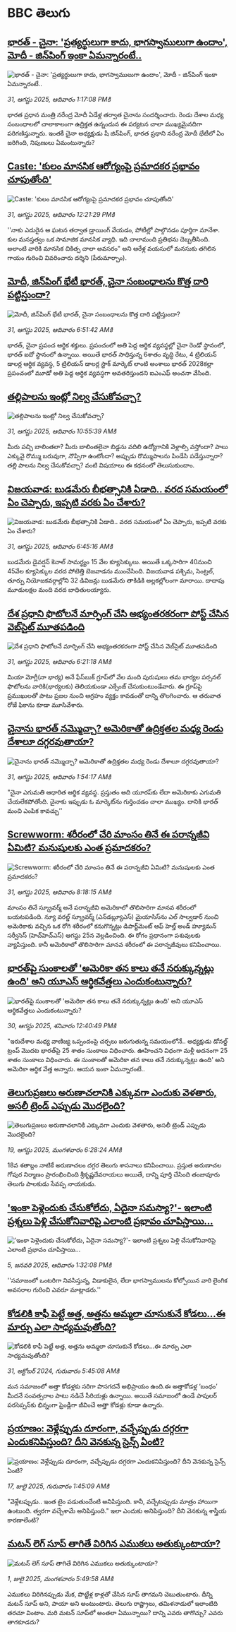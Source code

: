 # BBC తెలుగు## [భారత్ - చైనా: 'ప్రత్యర్థులుగా కాదు, భాగస్వాములుగా ఉందాం', మోదీ - జిన్‌పింగ్ ఇంకా ఏమన్నారంటే..](https://www.bbc.com/telugu/articles/c4genrdn238o?at_medium=RSS&at_campaign=rss?at_campaign=githubrss)![భారత్ - చైనా: 'ప్రత్యర్థులుగా కాదు, భాగస్వాములుగా ఉందాం', మోదీ - జిన్‌పింగ్ ఇంకా ఏమన్నారంటే..](https://ichef.bbci.co.uk/ace/ws/240/cpsprodpb/986d/live/3e2eade0-8669-11f0-93c7-b739b241d749.jpg)_31, ఆగస్టు 2025, ఆదివారం 1:17:08 PMకి_భారత ప్రధాన మంత్రి నరేంద్ర మోదీ ఏడేళ్ల తర్వాత చైనాను సందర్శించారు. రెండు దేశాల మధ్య సంబంధాలలో చాలాకాలంగా ఉద్రిక్తత ఉన్నందున ఈ పర్యటన చాలా ముఖ్యమైనదిగా పరిగణిస్తున్నారు. ఇంతకీ చైనా అధ్యక్షుడు షీ జిన్‌పింగ్‌, భారత ప్రధాని నరేంద్ర మోదీ భేటీలో ఏం జరిగింది, నిపుణులు ఏమంటున్నారు?## [Caste: 'కులం మానసిక ఆరోగ్యంపై ప్రమాదకర ప్రభావం చూపుతోంది'](https://www.bbc.com/telugu/articles/c1mp440l0deo?at_medium=RSS&at_campaign=rss?at_campaign=githubrss)![Caste: 'కులం మానసిక ఆరోగ్యంపై ప్రమాదకర ప్రభావం చూపుతోంది'](https://ichef.bbci.co.uk/ace/ws/240/cpsprodpb/1341/live/ec734c00-85d6-11f0-913d-513d3ce0c9e3.jpg)_31, ఆగస్టు 2025, ఆదివారం 12:21:29 PMకి_''నాకు ఎదురైన ఆ ఘటన తర్వాత డ్రాయింగ్ వేయడం, పోటీల్లో పాల్గొనడం పూర్తిగా మానేశా. కుల మనస్తత్వం ఒక సామాజిక మానసిక వ్యాధి. ఇది చాలామంది ప్రతిభను దెబ్బతీసింది. అలాంటి వారికి మానసిక చికిత్స చాలా అవసరం" అని ఆరేళ్ల వయసులో మనసుకు తగిలిన గాయం గురించి వివరించారు దర్శిని (పేరుమార్చాం).## [మోదీ, జిన్‌పింగ్ భేటీ భారత్, చైనా సంబంధాలను కొత్త దారి పట్టిస్తుందా?](https://www.bbc.com/telugu/articles/c8904vq88vpo?at_medium=RSS&at_campaign=rss?at_campaign=githubrss)![మోదీ, జిన్‌పింగ్ భేటీ భారత్, చైనా సంబంధాలను కొత్త దారి పట్టిస్తుందా?](https://ichef.bbci.co.uk/ace/standard/240/cpsprodpb/bb4d/live/58fc6aa0-866d-11f0-b391-6936825093bd.jpg)_31, ఆగస్టు 2025, ఆదివారం 6:51:42 AMకి_భారత్, చైనా ప్రపంచ ఆర్థిక శక్తులు.  ప్రపంచంలో అతి పెద్ద ఆర్థిక వ్యవస్థల్లో చైనా రెండో స్థానంలో, భారత్ ఐదో స్థానంలో ఉన్నాయి. అయితే భారత్‌ సాధిస్తున్న 6శాతం వృద్ధి రేటు, 4 ట్రిలియన్ డాలర్ల ఆర్థిక వ్యవస్థ, 5 ట్రిలియన్ డాలర్ల స్టాక్ మార్కెట్ లాంటి అంశాలు భారత్ 2028కల్లా ప్రపంచంలో మూడో అతి పెద్ద ఆర్థిక వ్యవస్ధగా అవతరిస్తుందని ఐఎంఎఫ్ అంచనా వేసింది.## [తల్లిపాలను ఇంట్లో నిల్వ చేసుకోవచ్చా? ](https://www.bbc.com/telugu/articles/c15lezykg59o?at_medium=RSS&at_campaign=rss?at_campaign=githubrss)![తల్లిపాలను ఇంట్లో నిల్వ చేసుకోవచ్చా? ](https://ichef.bbci.co.uk/ace/ws/240/cpsprodpb/0c64/live/e397b620-8658-11f0-8c3f-f11535c1796a.jpg)_31, ఆగస్టు 2025, ఆదివారం 10:55:39 AMకి_మీరు పచ్చి బాలింతలా? మీరు బాలింతలైనా బిడ్డను వదిలి ఉద్యోగానికి వెళ్లాల్సి వస్తోందా? పాలు ఎక్కువై రొమ్ము బరువుగా, నొప్పిగా ఉంటోందా? అప్పుడు రొమ్ముపాలను పిండేసి పడేస్తున్నారా? తల్లి పాలను నిల్వ చేసుకోవచ్చా? వంటి విషయాలు ఈ కథనంలో తెలుసుకుందాం.## [విజయవాడ: బుడమేరు బీభత్సానికి ఏడాది.. వరద సమయంలో ఏం చెప్పారు, ఇప్పటి వరకు ఏం చేశారు?](https://www.bbc.com/telugu/articles/c05e3zr0r8jo?at_medium=RSS&at_campaign=rss?at_campaign=githubrss)![విజయవాడ: బుడమేరు బీభత్సానికి ఏడాది.. వరద సమయంలో ఏం చెప్పారు, ఇప్పటి వరకు ఏం చేశారు?](https://ichef.bbci.co.uk/ace/ws/240/cpsprodpb/821e/live/88037800-865b-11f0-b391-6936825093bd.jpg)_31, ఆగస్టు 2025, ఆదివారం 6:45:16 AMకి_బుడమేరు డైవర్షన్‌ కెనాల్‌ సామర్థ్యం 15 వేల క్యూసెక్కులు. అయితే ఒక్కసారిగా 40నుంచి 45వేల క్యూసెక్కుల వరద పోటెత్తి బెజవాడను ముంచేసింది. విజయవాడ పశ్చిమ, సెంట్రల్, తూర్పు నియోజకవర్గాల్లోని 32 డివిజన్లు బుడమేరు తాకిడికి అల్లకల్లోలంగా మారాయి. దాదాపు మూడులక్షల మంది వరద బాధితులయ్యారు.## [దేశ ప్రధాని ఫొటోలనే మార్ఫింగ్ చేసి అభ్యంతరకరంగా పోస్ట్ చేసిన వెబ్‌సైట్ మూతపడింది](https://www.bbc.com/telugu/articles/c8x5zy7rz0no?at_medium=RSS&at_campaign=rss?at_campaign=githubrss)![దేశ ప్రధాని ఫొటోలనే మార్ఫింగ్ చేసి అభ్యంతరకరంగా పోస్ట్ చేసిన వెబ్‌సైట్ మూతపడింది](https://ichef.bbci.co.uk/ace/ws/240/cpsprodpb/a76d/live/39676d40-8576-11f0-84c8-99de564f0440.jpg)_31, ఆగస్టు 2025, ఆదివారం 6:21:18 AMకి_మియా మోగ్లీ(నా భార్య) అనే ఫేస్‌బుక్‌ గ్రూప్‌లో వేల మంది పురుషులు తమ భార్యల పర్సనల్ ఫొటోలను వారికి(భార్యలకు) తెలియకుండా ఎక్సేంజ్ చేసుకుంటుండేవారు. ఈ గ్రూప్‌పై ప్రముఖులతో పాటు ప్రజల నుంచి ఆగ్రహం వ్యక్తం కావడంతో దాన్ని తొలగించారు. ఆ తరువాత రోజే ఫికాను కూడా మూసివేశారు.## [చైనాను భారత్ నమ్మొచ్చా? అమెరికాతో ఉద్రిక్తతల మధ్య రెండు దేశాలూ దగ్గరవుతాయా?](https://www.bbc.com/telugu/articles/cy5p6z6500lo?at_medium=RSS&at_campaign=rss?at_campaign=githubrss)![చైనాను భారత్ నమ్మొచ్చా? అమెరికాతో ఉద్రిక్తతల మధ్య రెండు దేశాలూ దగ్గరవుతాయా?](https://ichef.bbci.co.uk/ace/ws/240/cpsprodpb/574e/live/644e84f0-85ce-11f0-bc2f-491435739aad.jpg)_31, ఆగస్టు 2025, ఆదివారం 1:54:17 AMకి_"చైనా ఎగుమతి ఆధారిత ఆర్థిక వ్యవస్థ. ప్రస్తుతం అది యూరప్‌కు లేదా అమెరికాకు ఎగుమతి చేయలేకపోతోంది. చైనాకు ఇప్పుడు ఓ  మార్కెట్‌ను గుర్తించడం చాలా ముఖ్యం. దానికి భారత్ మంచి ఎంపిక కావచ్చు’’## [Screwworm: శరీరంలో చేరి మాంసం తినే ఈ పరాన్నజీవి ఏమిటి? మనుషులకు ఎంత ప్రమాదకరం?](https://www.bbc.com/telugu/articles/c80d8yyg08mo?at_medium=RSS&at_campaign=rss?at_campaign=githubrss)![Screwworm: శరీరంలో చేరి మాంసం తినే ఈ పరాన్నజీవి ఏమిటి? మనుషులకు ఎంత ప్రమాదకరం?](https://ichef.bbci.co.uk/ace/ws/240/cpsprodpb/f836/live/a7a22e80-8643-11f0-9cf6-cbf3e73ce2b9.jpg)_31, ఆగస్టు 2025, ఆదివారం 8:18:15 AMకి_మాంసం తినే స్క్రూవర్మ్ అనే పరాన్నజీవి అమెరికాలో తొలిసారిగా మానవ శరీరంలో బయటపడింది.
న్యూ వరల్డ్ స్క్రూవర్మ్ (ఎన్‌డబ్ల్యూఎస్) మైయాసిస్‌ను ఎల్ సాల్వడార్ నుంచి అమెరికాకు వచ్చిన ఒక రోగి శరీరంలో కనుగొన్నట్లు డిపార్ట్‌మెంట్ ఆఫ్ హెల్త్ అండ్ హ్యూమన్ సర్వీసెస్ (హెచ్‌హెచ్‌ఎస్) ఆగస్టు 25న వెల్లడించింది.
ఈ రోగం ప్రధానంగా పశువులకు వ్యాపిస్తుంది. కానీ అమెరికాలో తొలిసారిగా మానవ శరీరంలో ఈ పరాన్నజీవులు కనిపించాయి.## [భారత్‌పై సుంకాలతో 'అమెరికా తన కాలు తనే నరుక్కున్నట్లు ఉంది' అని యూఎస్ ఆర్థికవేత్తలు ఎందుకంటున్నారు? ](https://www.bbc.com/telugu/articles/cvgn0zv9np1o?at_medium=RSS&at_campaign=rss?at_campaign=githubrss)![భారత్‌పై సుంకాలతో 'అమెరికా తన కాలు తనే నరుక్కున్నట్లు ఉంది' అని యూఎస్ ఆర్థికవేత్తలు ఎందుకంటున్నారు? ](https://ichef.bbci.co.uk/ace/ws/240/cpsprodpb/36d8/live/4845c710-8591-11f0-84c8-99de564f0440.jpg)_30, ఆగస్టు 2025, శనివారం 12:40:49 PMకి_"ఇరుదేశాల మధ్య వాణిజ్య ఒప్పందంపై చర్చలు జరుగుతున్న సమయంలోనే.. అధ్యక్షుడు డోనల్డ్ ట్రంప్ మొదట భారత్‌పై 25 శాతం సుంకాలు విధించారు. ఊహించని విధంగా మళ్లీ అదనంగా 25 శాతం సుంకాలు విధించారు. ఈ సుంకాలతో అమెరికా తన కాలు తనే నరుక్కున్నట్లు ఉంది' అని అమెరికా ఆర్థిక వేత్త అన్నారు. ఆయన ఇంకా ఏమన్నారంటే..## [తెలుగుప్రజలు అరుణాచలానికి ఎక్కువగా ఎందుకు వెళతారు, అసలీ ట్రెండ్ ఎప్పుడు మొదలైంది? ](https://www.bbc.com/telugu/articles/c8jp32zrzxpo?at_medium=RSS&at_campaign=rss?at_campaign=githubrss)![తెలుగుప్రజలు అరుణాచలానికి ఎక్కువగా ఎందుకు వెళతారు, అసలీ ట్రెండ్ ఎప్పుడు మొదలైంది? ](https://ichef.bbci.co.uk/ace/ws/240/cpsprodpb/cf2d/live/01932bf0-7d85-11f0-98a0-956f61945264.jpg)_19, ఆగస్టు 2025, మంగళవారం 6:28:24 AMకి_18వ శతాబ్దం నాటికే అరుణాచలం దగ్గర తెలుగు శాసనాలు కనిపించాయి. ప్రస్తుత అరుణాచల గోపుర నిర్మాణం ప్రారంభించింది శ్రీకృష్ణదేవరాయలు అయితే, దాన్ని పూర్తి చేసింది తంజావూరు తెలుగు పాలకుడు సేవప్ప నాయకుడు.## ['ఇంకా పెళ్లెందుకు చేసుకోలేదు, ఏదైనా సమస్యా?'- ఇలాంటి ప్రశ్నలు పెళ్లి చేసుకోనివారిపై ఎలాంటి ప్రభావం చూపిస్తాయి... ](https://www.bbc.com/telugu/articles/cgq1w3lz7yyo?at_medium=RSS&at_campaign=rss?at_campaign=githubrss)!['ఇంకా పెళ్లెందుకు చేసుకోలేదు, ఏదైనా సమస్యా?'- ఇలాంటి ప్రశ్నలు పెళ్లి చేసుకోనివారిపై ఎలాంటి ప్రభావం చూపిస్తాయి... ](https://ichef.bbci.co.uk/ace/ws/240/cpsprodpb/f6de/live/72c94a60-cb3e-11ef-87df-d575b9a434a4.jpg)_5, జనవరి 2025, ఆదివారం 1:32:08 PMకి_''సమాజంలో ఒంటరిగా నివసిస్తున్న, విడాకులైన, లేదా భాగస్వాములను కోల్పోయిన వారి లైంగిక అవసరాల గురించి ఎవరూ మాట్లాడరు.''## [కోడలికి కాఫీ పెట్టే అత్త, అత్తను అమ్మలా చూసుకునే కోడలు...ఈ మార్పు ఎలా సాధ్యమవుతోంది?](https://www.bbc.com/telugu/articles/c1l41zl8el2o?at_medium=RSS&at_campaign=rss?at_campaign=githubrss)![కోడలికి కాఫీ పెట్టే అత్త, అత్తను అమ్మలా చూసుకునే కోడలు...ఈ మార్పు ఎలా సాధ్యమవుతోంది?](https://ichef.bbci.co.uk/ace/ws/240/cpsprodpb/2b61/live/9176a6d0-8b0e-11ef-a81b-b1eda9741da3.jpg)_31, అక్టోబర్ 2024, గురువారం 5:45:08 AMకి_మన సమాజంలో అత్తా కోడళ్లకు సరిగా పొసగదనే అభిప్రాయం ఉంది.ఈ అత్తాకోడళ్ల ‘బంధం’ మీదనే సంవత్సరాల పాటు నడిచే సీరియళ్లు ఉన్నాయి. అయితే సమాజంలో ఉండే పాపులర్ పరసెప్సన్‌కు భిన్నంగా ఫ్రెండ్లీగా జీవించే అత్తా కోడళ్లు కూడా ఉన్నారు.## [ప్రయాణం: వెళ్లేప్పుడు దూరంగా, వచ్చేప్పుడు దగ్గరగా ఎందుకనిపిస్తుంది? దీని వెనకున్న సైన్స్ ఏంటి?](https://www.bbc.com/telugu/articles/c0l4y727n1jo?at_medium=RSS&at_campaign=rss?at_campaign=githubrss)![ప్రయాణం: వెళ్లేప్పుడు దూరంగా, వచ్చేప్పుడు దగ్గరగా ఎందుకనిపిస్తుంది? దీని వెనకున్న సైన్స్ ఏంటి?](https://ichef.bbci.co.uk/ace/ws/240/cpsprodpb/054c/live/6957c010-62b0-11f0-8e78-11023c48a856.png)_17, జులై 2025, గురువారం 1:45:09 AMకి_"వెళ్లేటప్పుడు.. ఇంత టైం పడుతుందేంటి అనిపిస్తుంది. కానీ, వచ్చేటప్పుడు మాత్రం హాయిగా ఉంటుంది. త్వరగా వచ్చేశామే అనిపిస్తుంది." ఇలా ఎందుకు అనిపిస్తుంది? దీని వెనకున్న శాస్త్రీయ కారణాలేంటి?## [మటన్ లెగ్ సూప్ తాగితే విరిగిన ఎముకలు అతుక్కుంటాయా?](https://www.bbc.com/telugu/articles/c0l4g92j8kzo?at_medium=RSS&at_campaign=rss?at_campaign=githubrss)![మటన్ లెగ్ సూప్ తాగితే విరిగిన ఎముకలు అతుక్కుంటాయా?](https://ichef.bbci.co.uk/ace/ws/240/cpsprodpb/b31e/live/cce532c0-6d41-11f0-9462-bb509dc78127.jpg)_1, జులై 2025, మంగళవారం 5:49:58 AMకి_ఎముకలు విరిగినప్పుడు మేక, పొట్టేళ్ల కాళ్లతో చేసిన సూప్ తాగమని చెబుతుంటారు. దీన్ని మటన్ సూప్ అని, పాయా అని అంటుంటారు. తెలుగు రాష్ట్రాలు, తమిళనాడులో ఇలాంటిది తరచూ వింటాం. మరి మటన్ సూప్‌లో అంతలా ఏమున్నాయి? దాన్ని ఎవరు తాగొచ్చు? ఎవరు తాగకూడదు?